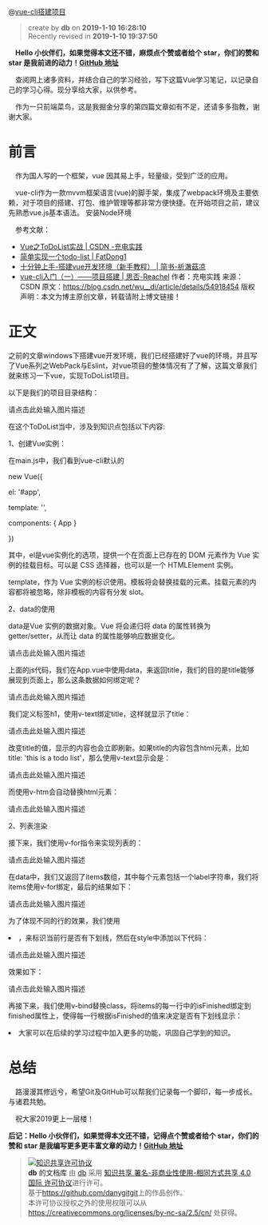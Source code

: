 @[vue-cli搭建项目](https://github.com/danygitgit/document-library/blob/master/other-library/Git%E7%AC%94%E8%AE%B0/Git%E5%91%BD%E4%BB%A4%E5%85%A5%E9%97%A8.md)

> create by **db** on **2019-1-10 16:28:10**   
> Recently revised in **2019-1-10 19:37:50**

&emsp;**Hello 小伙伴们，如果觉得本文还不错，麻烦点个赞或者给个 star，你们的赞和 star 是我前进的动力！[GitHub 地址](https://github.com/danygitgit/document-library/blob/master/JavaScript-library/Vue/vue-cli%E6%90%AD%E5%BB%BA%E9%A1%B9%E7%9B%AE.md)**

&emsp;查阅网上诸多资料，并结合自己的学习经验，写下这篇Vue学习笔记，以记录自己的学习心得。现分享给大家，以供参考。

&emsp;作为一只前端菜鸟，这是我掘金分享的第四篇文章如有不足，还请多多指教，谢谢大家。

# 前言
&emsp;作为国人写的一个框架，vue 因其易上手，轻量级，受到广泛的应用。

&emsp;vue-cli作为一款mvvm框架语言(vue)的脚手架，集成了webpack环境及主要依赖，对于项目的搭建、打包、维护管理等都非常方便快捷。在开始项目之前，建议先熟悉vue.js基本语法。
安装Node环境

&emsp;参考文献：

- [Vue之ToDoList实战 | CSDN -充电实践 ](https://blog.csdn.net/wu__di/article/details/54918454 )
- [简单实现一个todo-list | FatDong1 ](https://segmentfault.com/a/1190000010487690#vue)
- [十分钟上手-搭建vue开发环境（新手教程） | 简书-祈澈菇凉](https://www.jianshu.com/p/0c6678671635)
- [vue-cli入门（一）——项目搭建 | 思否-Reachel](https://segmentfault.com/a/1190000009151389)
作者：充电实践 
来源：CSDN 
原文：https://blog.csdn.net/wu__di/article/details/54918454 
版权声明：本文为博主原创文章，转载请附上博文链接！
# 正文

之前的文章windows下搭建vue开发环境，我们已经搭建好了vue的环境，并且写了Vue系列之WebPack与Eslint，对vue项目的整体情况有了了解，这篇文章我们就来练习一下vue，实现ToDoList项目。

以下是我们的项目目录结构：



请点击此处输入图片描述

在这个ToDoList当中，涉及到知识点包括以下内容:

1、创建Vue实例：

在main.js中，我们看到vue-cli默认的

new Vue({

el: '#app',

template: '<App/>',

components: { App }

})

其中，el是vue实例化的选项，提供一个在页面上已存在的 DOM 元素作为 Vue 实例的挂载目标。可以是 CSS 选择器，也可以是一个 HTMLElement 实例。

template，作为 Vue 实例的标识使用。模板将会替换挂载的元素。挂载元素的内容都将被忽略，除非模板的内容有分发 slot。

2、data的使用

data是Vue 实例的数据对象。Vue 将会递归将 data 的属性转换为 getter/setter，从而让 data 的属性能够响应数据变化。



请点击此处输入图片描述

上面的js代码，我们在App.vue中使用data，来返回title，我们的目的是title能够展现到页面上，那么这条数据如何绑定呢？



请点击此处输入图片描述

我们定义标签h1，使用v-text绑定title，这样就显示了title：



请点击此处输入图片描述

改变title的值，显示的内容也会立即刷新。如果title的内容包含html元素，比如title: '<span></span>this is a todo list'，那么使用v-text显示会是：



请点击此处输入图片描述

而使用v-htm会自动替换html元素：



请点击此处输入图片描述

2、列表渲染

接下来，我们使用v-for指令来实现列表的：



请点击此处输入图片描述

在data中，我们又返回了items数组，其中每个元素包括一个label字符串，我们将items使用v-for绑定，最后的结果如下：



请点击此处输入图片描述

为了体现不同的行的效果，我们使用<li v-for="item in items" class="finished">，来标识当前行是否有下划线，然后在style中添加以下代码：



请点击此处输入图片描述

效果如下：



请点击此处输入图片描述

再接下来，我们使用v-bind替换class，将items的每一行中的isFinished绑定到finished属性上，使得每一行根据isFinished的值来决定是否有下划线显示：

<li v-for="item in items" v-bind:class="{finished: item.isFinished}>

3、绑定事件

接下来我们使用v-on来绑定事件，目的是点击每一行的时候，原先没有下划线的添加下划线，有下划线的取消下划线。



请点击此处输入图片描述

这里我们增加了click方法，方法名为toggleFinish，参数为字符串item。

4、methods的使用

紧接着上面定义的toggleFinish方法，vue使用methods来添加各种不同的事件：



请点击此处输入图片描述

toggleFinish方法对当前item的属性isFinished取反。

5、使用input

截至目前我们使用的都是现成的列表，接下来我们使用输入框来动态输入：



请点击此处输入图片描述

使用指令v-model在表单控件或者组件上创建双向绑定，即绑定newItem，使用v-on来绑定事件监听器，输入框输完内容按下回车后会响应事件addNew，addNew同样在methods中编写如下：



请点击此处输入图片描述

在data中，items默认为空，newItem也为空，输入内容回车后items中push一条内容，其中的label为输入框输入的内容，isFinished默认为false，表示不带下划线，并且最后将输入框清空。

6、总结

通过以上几个关键的知识点，我们最终就实现了ToDoList的基本功能，效果如下：



请点击此处输入图片描述

大家可以在后续的学习过程中加入更多的功能，巩固自己学到的知识。
--------------------- 

# 总结 

&emsp;路漫漫其修远兮，希望Git及GitHub可以帮我们记录每一个脚印，每一步成长。与诸君共勉。

&emsp;祝大家2019更上一层楼！

**后记：Hello 小伙伴们，如果觉得本文还不错，记得点个赞或者给个 star，你们的赞和 star 是我编写更多更丰富文章的动力！[GitHub 地址](https://github.com/danygitgit/document-library/blob/master/JavaScript-library/Vue/vue-cli%E6%90%AD%E5%BB%BA%E9%A1%B9%E7%9B%AE.md)**

> <a rel="license" href="http://creativecommons.org/licenses/by-nc-sa/4.0/"><img alt="知识共享许可协议" style="border-width:0" src="https://user-gold-cdn.xitu.io/2018/12/23/167d9537f3e29c99?w=88&h=31&f=png&s=1888" /></a><br /><a xmlns:dct="http://purl.org/dc/terms/" property="dct:title">**db** 的文档库</a> 由 <a xmlns:cc="http://creativecommons.org/ns#" href="wzh" property="cc:attributionName" rel="cc:attributionURL">db</a> 采用 <a rel="license" href="http://creativecommons.org/licenses/by-nc-sa/4.0/">知识共享 署名-非商业性使用-相同方式共享 4.0 国际 许可协议</a>进行许可。<br />基于<a xmlns:dct="http://purl.org/dc/terms/" href="https://github.com/danygitgit" rel="dct:source">https://github.com/danygitgit</a>上的作品创作。<br />本许可协议授权之外的使用权限可以从 <a xmlns:cc="http://creativecommons.org/ns#" href="https://creativecommons.org/licenses/by-nc-sa/2.5/cn/" rel="cc:morePermissions">https://creativecommons.org/licenses/by-nc-sa/2.5/cn/</a> 处获得。